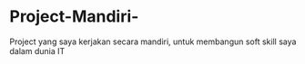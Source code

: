 # Project-Mandiri-
Project yang saya kerjakan secara mandiri, untuk membangun soft skill saya dalam dunia IT
